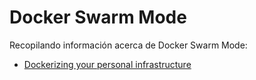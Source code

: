 # Docker Swarm Mode

Recopilando información acerca de Docker Swarm Mode:
* [Dockerizing your personal infrastructure](https://medium.com/@adrian.gheorghe.dev/dockerizing-your-own-personal-infrastructure-docker-swarm-rexray-traefik-lets-encrypt-7b3b29b12ad0)